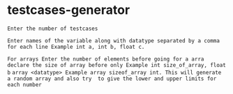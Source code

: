 # testcases-generator

`Enter the number of testcases`

`Enter names of the variable along with datatype separated by a comma for each line Example int a, int b, float c.`

`For arrays Enter the number of elements before going for a arra declare the size of array before only Example int size_of_array, float b`
`array <datatype> Example array sizeof_array int. This will generate a random array and also try  to give the lower and upper limits for each number`

